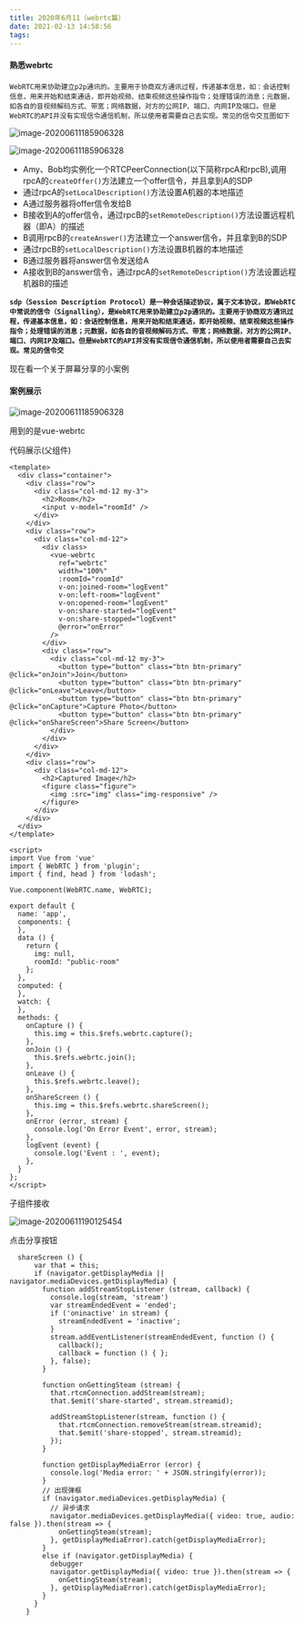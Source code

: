 ```yaml
---
title: 2020年6月11（webrtc篇）
date: 2021-02-13 14:58:56
tags:
---
```

#### 熟悉webrtc

`WebRTC用来协助建立p2p通讯的。主要用于协商双方通讯过程，传递基本信息，如：会话控制信息，用来开始和结束通话，即开始视频、结束视频这些操作指令；处理错误的消息；元数据，如各自的音视频解码方式、带宽；网络数据，对方的公网IP、端口、内网IP及端口。但是WebRTC的API并没有实现信令通信机制，所以使用者需要自己去实现。常见的信令交互图如下`

![image-20200611185906328](webrtc1.webp)

![image-20200611185906328](webrtc2.webp)

- Amy、Bob均实例化一个RTCPeerConnection(以下简称rpcA和rpcB),调用rpcA的`createOffer()`方法建立一个offer信令，并且拿到A的SDP
- 通过rpcA的`setLocalDescription()`方法设置A机器的本地描述
- A通过服务器将offer信令发给B
- B接收到A的offer信令，通过rpcB的`setRemoteDescription()`方法设置远程机器（即A）的描述
- B调用rpcB的`createAnswer()`方法建立一个answer信令，并且拿到B的SDP
- 通过rpcB的`setLocalDescription()`方法设置B机器的本地描述
- B通过服务器将answer信令发送给A
- A接收到B的answer信令，通过rpcA的`setRemoteDescription()`方法设置远程机器B的描述

<b>`sdp（Session Description Protocol）是一种会话描述协议，属于文本协议，即WebRTC中常说的信令（Signalling），是WebRTC用来协助建立p2p通讯的。主要用于协商双方通讯过程，传递基本信息，如：会话控制信息，用来开始和结束通话，即开始视频、结束视频这些操作指令；处理错误的消息；元数据，如各自的音视频解码方式、带宽；网络数据，对方的公网IP、端口、内网IP及端口。但是WebRTC的API并没有实现信令通信机制，所以使用者需要自己去实现。常见的信令交`</b>

现在看一个关于屏幕分享的小案例

#### 案例展示

![image-20200611185906328](image-20200611185906328.png)

用到的是vue-webrtc

代码展示(父组件)

```vue
<template>
  <div class="container">
    <div class="row">
      <div class="col-md-12 my-3">
        <h2>Room</h2>
        <input v-model="roomId" />
      </div>
    </div>
    <div class="row">
      <div class="col-md-12">
        <div class>
          <vue-webrtc
            ref="webrtc"
            width="100%"
            :roomId="roomId"
            v-on:joined-room="logEvent"
            v-on:left-room="logEvent"
            v-on:opened-room="logEvent"
            v-on:share-started="logEvent"
            v-on:share-stopped="logEvent"
            @error="onError"
          />
        </div>
        <div class="row">
          <div class="col-md-12 my-3">
            <button type="button" class="btn btn-primary" @click="onJoin">Join</button>
            <button type="button" class="btn btn-primary" @click="onLeave">Leave</button>
            <button type="button" class="btn btn-primary" @click="onCapture">Capture Photo</button>
            <button type="button" class="btn btn-primary" @click="onShareScreen">Share Screen</button>
          </div>
        </div>
      </div>
    </div>
    <div class="row">
      <div class="col-md-12">
        <h2>Captured Image</h2>
        <figure class="figure">
          <img :src="img" class="img-responsive" />
        </figure>
      </div>
    </div>
  </div>
</template>

<script>
import Vue from 'vue'
import { WebRTC } from 'plugin';
import { find, head } from 'lodash';

Vue.component(WebRTC.name, WebRTC);

export default {
  name: 'app',
  components: {
  },
  data () {
    return {
      img: null,
      roomId: "public-room"
    };
  },
  computed: {
  },
  watch: {
  },
  methods: {
    onCapture () {
      this.img = this.$refs.webrtc.capture();
    },
    onJoin () {
      this.$refs.webrtc.join();
    },
    onLeave () {
      this.$refs.webrtc.leave();
    },
    onShareScreen () {
      this.img = this.$refs.webrtc.shareScreen();
    },
    onError (error, stream) {
      console.log('On Error Event', error, stream);
    },
    logEvent (event) {
      console.log('Event : ', event);
    },
  }
};
</script>

```

子组件接收

![image-20200611190125454](typora-user-images/image-20200611190125454.png)

点击分享按钮

```vue
  shareScreen () {
      var that = this;
      if (navigator.getDisplayMedia || navigator.mediaDevices.getDisplayMedia) {
        function addStreamStopListener (stream, callback) {
          console.log(stream, 'stream')
          var streamEndedEvent = 'ended';
          if ('oninactive' in stream) {
            streamEndedEvent = 'inactive';
          }
          stream.addEventListener(streamEndedEvent, function () {
            callback();
            callback = function () { };
          }, false);
        }

        function onGettingSteam (stream) {
          that.rtcmConnection.addStream(stream);
          that.$emit('share-started', stream.streamid);

          addStreamStopListener(stream, function () {
            that.rtcmConnection.removeStream(stream.streamid);
            that.$emit('share-stopped', stream.streamid);
          });
        }

        function getDisplayMediaError (error) {
          console.log('Media error: ' + JSON.stringify(error));
        }
        // 出现弹框
        if (navigator.mediaDevices.getDisplayMedia) {
          // 异步请求
          navigator.mediaDevices.getDisplayMedia({ video: true, audio: false }).then(stream => {
            onGettingSteam(stream);
          }, getDisplayMediaError).catch(getDisplayMediaError);
        }
        else if (navigator.getDisplayMedia) {
          debugger
          navigator.getDisplayMedia({ video: true }).then(stream => {
            onGettingSteam(stream);
          }, getDisplayMediaError).catch(getDisplayMediaError);
        }
      }
    }
```



